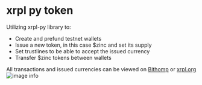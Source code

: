 # xrpl py token
 
Utilizing xrpl-py library to:
- Create and prefund testnet wallets
- Issue a new token, in this case $zinc and set its supply
- Set trustlines to be able to accept the issued currency
- Transfer $zinc tokens between wallets

All transactions and issued currencies can be viewed on [Bithomp](https://test.bithomp.com/) or [xrpl.org](https://testnet.xrpl.org/)
![image info](C:\Users\Kris\Desktop\Projects\xrpl-py-token\images\bithomp_zinc)